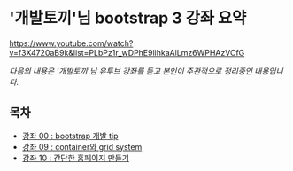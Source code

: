 # '개발토끼'님 bootstrap 3 강좌 요약

https://www.youtube.com/watch?v=f3X4720aB9k&list=PLbPz1r_wDPhE9lihkaAlLmz6WPHAzVCfG

*다음의 내용은 '개발토끼'님 유투브 강좌를 듣고 본인이 주관적으로 정리중인 내용입니다.*

## 목차
* [강좌 00 : bootstrap 개발 tip](lecture00.md)
* [강좌 09 : container와 grid system](lecture00.md)
* [강좌 10 : 간단한 홈페이지 만들기](lecture10.md)
